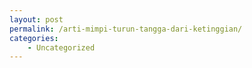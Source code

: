 ```yaml
---
layout: post
permalink: /arti-mimpi-turun-tangga-dari-ketinggian/
categories:
    - Uncategorized
---
```


